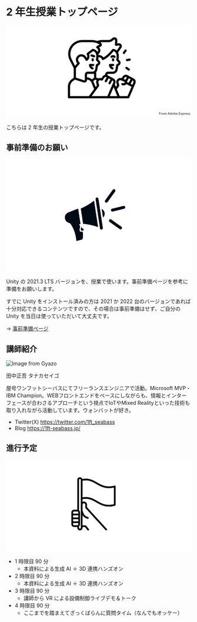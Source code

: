 # 2 年生授業トップページ

![alt text](images/02-README/02-README.png)

こちらは 2 年生の授業トップページです。

## 事前準備のお願い

![alt text](images/00-preparation/00-preparation.png)

Unity の 2021.3 LTS バージョンを、授業で使います。事前準備ページを参考に準備をお願いします。

すでに Unity をインストール済みの方は 2021 か 2022 台のバージョンであれば十分対応できるコンテンツですので、その場合は事前準備はせず、ご自分の Unity を当日は使っていただいて大丈夫です。

→ [事前準備ページ](./00-preparation.md)

## 講師紹介

<img src="https://i.gyazo.com/0116e8a74666ace1a45096ae02b54347.jpg" alt="Image from Gyazo" width="200"/>

田中正吾 タナカセイゴ

屋号ワンフットシーバスにてフリーランスエンジニアで活動。Microsoft MVP・IBM Champion。WEBフロントエンドをベースにしながらも、情報とインターフェースが合わさるアプローチという視点でIoTやMixed Realityといった技術も取り入れながら活動しています。ウォンバットが好き。

- Twitter(X) https://twitter.com/1ft_seabass
- Blog https://1ft-seabass.jp/


## 進行予定

![alt text](images/02-README/02-README-1.png)

- 1 時限目 90 分
  - 本資料による生成 AI ＋ 3D 連携ハンズオン
- 2 時限目 90 分
  - 本資料による生成 AI ＋ 3D 連携ハンズオン
- 3 時限目 90 分
  - 講師から VR による設備制御ライブデモ＆トーク
- 4 時限目 90 分
  - ここまでを踏まえてざっくばらんに質問タイム（なんでもオッケー）